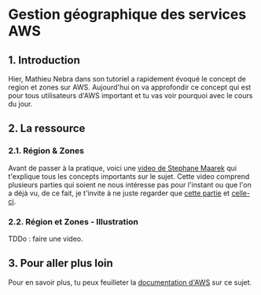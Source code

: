 # Gestion géographique des services AWS

## 1. Introduction
Hier, Mathieu Nebra dans son tutoriel a rapidement évoqué le concept de region et zones sur AWS.
Aujourd'hui on va approfondir ce concept qui est pour tous utilisateurs d'AWS important 
et tu vas voir pourquoi avec le cours du jour.

## 2. La ressource
### 2.1. Région & Zones

Avant de passer à la pratique, voici une [video de Stephane Maarek](https://www.youtube.com/watch?v=BxHaLBRZWyc) qui t'explique tous les concepts importants sur le sujet.
Cette video comprend plusieurs parties qui soient ne nous intéresse pas pour l'instant ou que l'on a déjà vu, 
de ce fait, je t'invite à ne juste regarder que [cette partie](https://www.youtube.com/watch?v=BxHaLBRZWyc&t=143s) et [celle-ci](https://www.youtube.com/watch?v=BxHaLBRZWyc&t=266s).

### 2.2. Région et Zones - Illustration

TDDo : faire une video.


## 3. Pour aller plus loin
Pour en savoir plus, tu peux feuilleter la [documentation d'AWS](https://docs.aws.amazon.com/AWSEC2/latest/UserGuide/using-regions-availability-zones.html) sur ce sujet.
